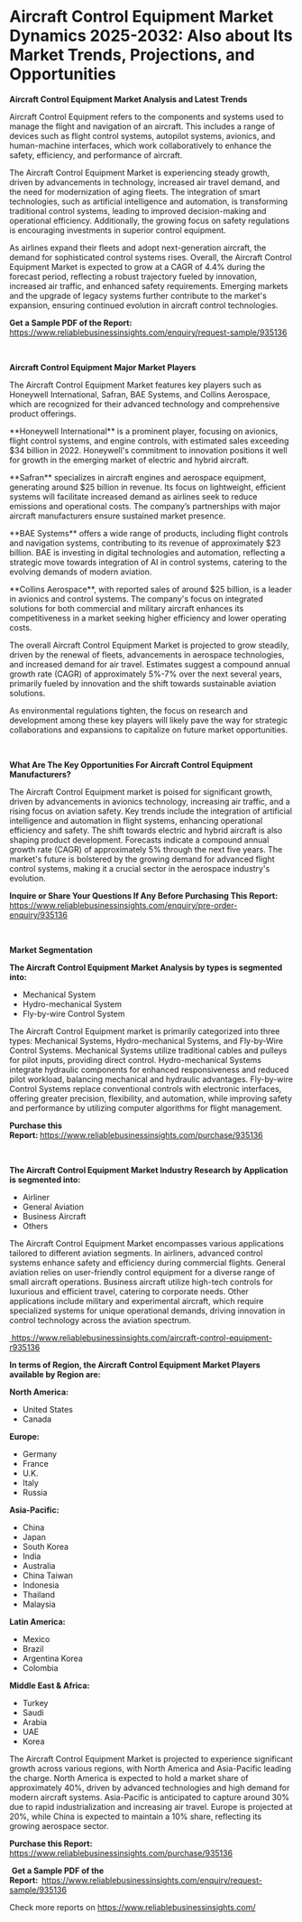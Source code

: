 <p><h1>Aircraft Control Equipment Market Dynamics 2025-2032: Also about Its Market Trends, Projections, and Opportunities</h1></p><p><strong>Aircraft Control Equipment Market Analysis and Latest Trends</strong></p>
<p><p>Aircraft Control Equipment refers to the components and systems used to manage the flight and navigation of an aircraft. This includes a range of devices such as flight control systems, autopilot systems, avionics, and human-machine interfaces, which work collaboratively to enhance the safety, efficiency, and performance of aircraft. </p><p>The Aircraft Control Equipment Market is experiencing steady growth, driven by advancements in technology, increased air travel demand, and the need for modernization of aging fleets. The integration of smart technologies, such as artificial intelligence and automation, is transforming traditional control systems, leading to improved decision-making and operational efficiency. Additionally, the growing focus on safety regulations is encouraging investments in superior control equipment.</p><p>As airlines expand their fleets and adopt next-generation aircraft, the demand for sophisticated control systems rises. Overall, the Aircraft Control Equipment Market is expected to grow at a CAGR of 4.4% during the forecast period, reflecting a robust trajectory fueled by innovation, increased air traffic, and enhanced safety requirements. Emerging markets and the upgrade of legacy systems further contribute to the market's expansion, ensuring continued evolution in aircraft control technologies.</p></p>
<p><strong>Get a Sample PDF of the Report:&nbsp;</strong> <a href="https://www.reliablebusinessinsights.com/enquiry/request-sample/935136?utm_campaign=2930&utm_medium=2&utm_source=Github&utm_content=ia&utm_term=08032025&utm_id=aircraft-control-equipment">https://www.reliablebusinessinsights.com/enquiry/request-sample/935136</a></p>
<p>&nbsp;</p>
<p><strong>Aircraft Control Equipment Major Market Players</strong></p>
<p><p>The Aircraft Control Equipment Market features key players such as Honeywell International, Safran, BAE Systems, and Collins Aerospace, which are recognized for their advanced technology and comprehensive product offerings. </p><p>**Honeywell International** is a prominent player, focusing on avionics, flight control systems, and engine controls, with estimated sales exceeding $34 billion in 2022. Honeywell's commitment to innovation positions it well for growth in the emerging market of electric and hybrid aircraft.</p><p>**Safran** specializes in aircraft engines and aerospace equipment, generating around $25 billion in revenue. Its focus on lightweight, efficient systems will facilitate increased demand as airlines seek to reduce emissions and operational costs. The company’s partnerships with major aircraft manufacturers ensure sustained market presence.</p><p>**BAE Systems** offers a wide range of products, including flight controls and navigation systems, contributing to its revenue of approximately $23 billion. BAE is investing in digital technologies and automation, reflecting a strategic move towards integration of AI in control systems, catering to the evolving demands of modern aviation.</p><p>**Collins Aerospace**, with reported sales of around $25 billion, is a leader in avionics and control systems. The company's focus on integrated solutions for both commercial and military aircraft enhances its competitiveness in a market seeking higher efficiency and lower operating costs.</p><p>The overall Aircraft Control Equipment Market is projected to grow steadily, driven by the renewal of fleets, advancements in aerospace technologies, and increased demand for air travel. Estimates suggest a compound annual growth rate (CAGR) of approximately 5%-7% over the next several years, primarily fueled by innovation and the shift towards sustainable aviation solutions. </p><p>As environmental regulations tighten, the focus on research and development among these key players will likely pave the way for strategic collaborations and expansions to capitalize on future market opportunities.</p></p>
<p>&nbsp;</p>
<p><strong>What Are The Key Opportunities For Aircraft Control Equipment Manufacturers?</strong></p>
<p><p>The Aircraft Control Equipment market is poised for significant growth, driven by advancements in avionics technology, increasing air traffic, and a rising focus on aviation safety. Key trends include the integration of artificial intelligence and automation in flight systems, enhancing operational efficiency and safety. The shift towards electric and hybrid aircraft is also shaping product development. Forecasts indicate a compound annual growth rate (CAGR) of approximately 5% through the next five years. The market's future is bolstered by the growing demand for advanced flight control systems, making it a crucial sector in the aerospace industry's evolution.</p></p>
<p><strong>Inquire or Share Your Questions If Any Before Purchasing This Report:</strong> <a href="https://www.reliablebusinessinsights.com/enquiry/pre-order-enquiry/935136?utm_campaign=2930&utm_medium=2&utm_source=Github&utm_content=ia&utm_term=08032025&utm_id=aircraft-control-equipment">https://www.reliablebusinessinsights.com/enquiry/pre-order-enquiry/935136</a></p>
<p>&nbsp;</p>
<p><strong>Market Segmentation</strong></p>
<p><strong>The Aircraft Control Equipment Market Analysis by types is segmented into:</strong></p>
<p><ul><li>Mechanical System</li><li>Hydro-mechanical System</li><li>Fly-by-wire Control System</li></ul></p>
<p><p>The Aircraft Control Equipment market is primarily categorized into three types: Mechanical Systems, Hydro-mechanical Systems, and Fly-by-Wire Control Systems. Mechanical Systems utilize traditional cables and pulleys for pilot inputs, providing direct control. Hydro-mechanical Systems integrate hydraulic components for enhanced responsiveness and reduced pilot workload, balancing mechanical and hydraulic advantages. Fly-by-wire Control Systems replace conventional controls with electronic interfaces, offering greater precision, flexibility, and automation, while improving safety and performance by utilizing computer algorithms for flight management.</p></p>
<p><strong>Purchase this Report:&nbsp;</strong><a href="https://www.reliablebusinessinsights.com/purchase/935136?utm_campaign=2930&utm_medium=2&utm_source=Github&utm_content=ia&utm_term=08032025&utm_id=aircraft-control-equipment">https://www.reliablebusinessinsights.com/purchase/935136</a></p>
<p>&nbsp;</p>
<p><strong>The Aircraft Control Equipment Market Industry Research by Application is segmented into:</strong></p>
<p><ul><li>Airliner</li><li>General Aviation</li><li>Business Aircraft</li><li>Others</li></ul></p>
<p><p>The Aircraft Control Equipment Market encompasses various applications tailored to different aviation segments. In airliners, advanced control systems enhance safety and efficiency during commercial flights. General aviation relies on user-friendly control equipment for a diverse range of small aircraft operations. Business aircraft utilize high-tech controls for luxurious and efficient travel, catering to corporate needs. Other applications include military and experimental aircraft, which require specialized systems for unique operational demands, driving innovation in control technology across the aviation spectrum.</p></p>
<p><a href="https://www.reliablebusinessinsights.com/aircraft-control-equipment-r935136?utm_campaign=2930&utm_medium=2&utm_source=Github&utm_content=ia&utm_term=08032025&utm_id=aircraft-control-equipment">&nbsp;https://www.reliablebusinessinsights.com/aircraft-control-equipment-r935136</a></p>
<p><strong>In terms of Region, the Aircraft Control Equipment Market Players available by Region are:</strong></p>
<p>
    <p> <strong> North America: </strong>
        <ul>
            <li>United States</li>
            <li>Canada</li>
        </ul>
        </p> 
    <p> <strong> Europe: </strong>
        <ul>
            <li>Germany</li>
            <li>France</li>
            <li>U.K.</li>
            <li>Italy</li>
            <li>Russia</li>
        </ul>
        </p> 
    <p> <strong> Asia-Pacific: </strong>
        <ul>
            <li>China</li>
            <li>Japan</li>
            <li>South Korea</li>
            <li>India</li>
            <li>Australia</li>
            <li>China Taiwan</li>
            <li>Indonesia</li>
            <li>Thailand</li>
            <li>Malaysia</li>
        </ul>
        </p> 
    <p> <strong> Latin America: </strong>
        <ul>
            <li>Mexico</li>
            <li>Brazil</li>
            <li>Argentina Korea</li>
            <li>Colombia</li>
        </ul>
        </p> 
    <p> <strong> Middle East & Africa: </strong>
        <ul>
            <li>Turkey</li>
            <li>Saudi</li>
            <li>Arabia</li>
            <li>UAE</li>
            <li>Korea</li>
        </ul>
    </p>
    </p>
<p><p>The Aircraft Control Equipment Market is projected to experience significant growth across various regions, with North America and Asia-Pacific leading the charge. North America is expected to hold a market share of approximately 40%, driven by advanced technologies and high demand for modern aircraft systems. Asia-Pacific is anticipated to capture around 30% due to rapid industrialization and increasing air travel. Europe is projected at 20%, while China is expected to maintain a 10% share, reflecting its growing aerospace sector.</p></p>
<p><strong>Purchase this Report: </strong><a href="https://www.reliablebusinessinsights.com/purchase/935136?utm_campaign=2930&utm_medium=2&utm_source=Github&utm_content=ia&utm_term=08032025&utm_id=aircraft-control-equipment">https://www.reliablebusinessinsights.com/purchase/935136</a></p>
<p>&nbsp;<strong>Get a Sample PDF of the Report:&nbsp;&nbsp;</strong><a href="https://www.reliablebusinessinsights.com/enquiry/request-sample/935136?utm_campaign=2930&utm_medium=2&utm_source=Github&utm_content=ia&utm_term=08032025&utm_id=aircraft-control-equipment">https://www.reliablebusinessinsights.com/enquiry/request-sample/935136</a></p>
<p><strong></strong></p>
<p>Check more reports on <a href="https://www.reliablebusinessinsights.com/?utm_campaign=2930&utm_medium=2&utm_source=Github&utm_content=ia&utm_term=08032025&utm_id=aircraft-control-equipment">https://www.reliablebusinessinsights.com/</a></p>